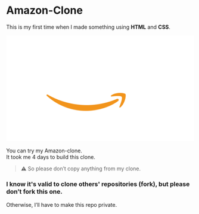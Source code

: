# Amazon-Clone

This is my first time when I made something using **HTML** and **CSS**.

![Screenshot](amazon_logo.png)

You can try my Amazon-clone.  
It took me 4 days to build this clone.

> ⚠️ So please don’t copy anything from my clone.

### I know it's valid to clone others' repositories (fork), but please don’t fork this one.  
Otherwise, I’ll have to make this repo private.
